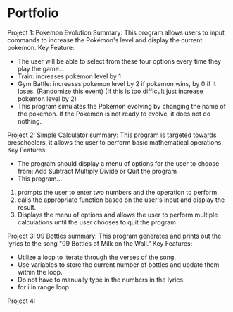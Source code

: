 # Portfolio


Project 1: Pokemon Evolution
Summary: This program allows users to input commands to increase the Pokémon's level and display the current pokemon. 
Key Feature:
- The user will be able to select from these four options every time they play the game...
- Train: increases pokemon level by 1
- Gym Battle: increases pokemon level by 2 if pokemon wins, by 0 if it loses. (Randomize this event) (If this is too difficult just increase pokemon level by 2)
- This program simulates the Pokémon evolving by changing the name of the pokemon. If the Pokemon is not ready to evolve, it does not do nothing.

  
Project 2: Simple Calculator
summary: This program is targeted towards preschoolers, it allows the user to perform basic mathematical operations.
Key Features:
- The program should display a menu of options for the user to choose from:
Add
Subtract
Multiply
Divide
or Quit the program
- This program...
1. prompts the user to enter two numbers and the operation to perform.
2. calls the appropriate function based on the user's input and display the result.
3. Displays the menu of options and allows the user to perform multiple calculations until the user chooses to quit the program.

Project 3: 99 Bottles 
summary: This program generates and prints out the lyrics to the song "99 Bottles of Milk on the Wall."
Key Features: 
- Utilize a loop to iterate through the verses of the song.
- Use variables to store the current number of bottles and update them within the loop.
- Do not have to manually type in the numbers in the lyrics.
- for i in range loop

Project 4: 
